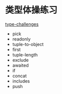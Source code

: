 # 类型体操练习

[type-challenges](https://github.com/type-challenges/type-challenges)

- pick
- readonly
- tuple-to-object
- first
- tuple-length
- exclude
- awaited
- if
- concat
- includes
- push
